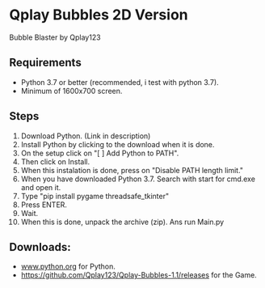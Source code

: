 # Qplay Bubbles 2D Version
Bubble Blaster by Qplay123

## Requirements
* Python 3.7 or better (recommended, i test with python 3.7).
* Minimum of 1600x700 screen.

## Steps
01. Download Python. (Link in description)
02. Install Python by clicking to the download when it is done.
03. On the setup click on "[ ] Add Python to PATH".
04. Then click on Install.
05. When this instalation is done, press on "Disable PATH length limit."
06. When you have downloaded Python 3.7. Search with start for cmd.exe and open it.
07. Type "pip install pygame threadsafe_tkinter"
08. Press ENTER.
09. Wait.
10. When this is done, unpack the archive (zip). Ans run Main.py

## Downloads:
* www.python.org for Python.
* https://github.com/Qplay123/Qplay-Bubbles-1.1/releases for the Game.
